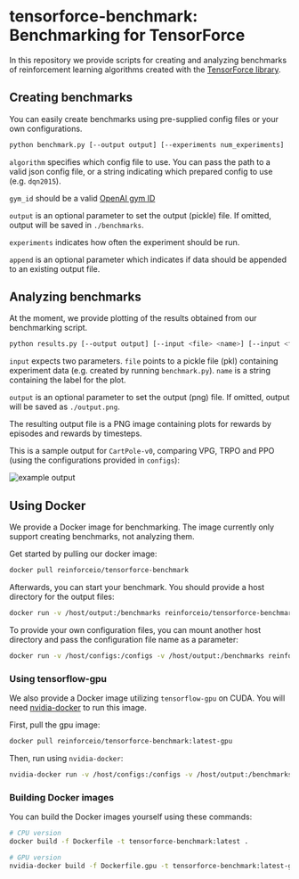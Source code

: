 tensorforce-benchmark: Benchmarking for TensorForce 
===================================================

In this repository we provide scripts for creating and analyzing benchmarks
 of reinforcement learning algorithms created with the [TensorForce library](https://github.com/reinforceio/tensorforce).
 

Creating benchmarks
-------------------

You can easily create benchmarks using pre-supplied config files or your own configurations.

```bash
python benchmark.py [--output output] [--experiments num_experiments] [--append] <algorithm> <gym_id>
```

`algorithm` specifies which config file to use. You can pass the path to a valid json config file, or a string
indicating which prepared config to use (e.g. `dqn2015`).

`gym_id` should be a valid [OpenAI gym ID](https://gym.openai.com/envs)

`output` is an optional parameter to set the output (pickle) file. If omitted, output will be saved in `./benchmarks`.

`experiments` indicates how often the experiment should be run.

`append` is an optional parameter which indicates if data should be appended to an existing output file.

Analyzing benchmarks
--------------------

At the moment, we provide plotting of the results obtained from our benchmarking script.

```bash
python results.py [--output output] [--input <file> <name>] [--input <file> <name> ...]
```

`input` expects two parameters. `file` points to a pickle file (pkl) containing experiment data (e.g. created by
running `benchmark.py`). `name` is a string containing the label for the plot.

`output` is an optional parameter to set the output (png) file. If omitted, output will be saved as `./output.png`.

The resulting output file is a PNG image containing plots for rewards by episodes and rewards by timesteps.

This is a sample output for `CartPole-v0`, comparing VPG, TRPO and PPO (using the configurations provided in `configs`):

![example output](https://user-images.githubusercontent.com/14904111/30209005-328ea760-9496-11e7-93fc-80ea00794842.png)


Using Docker
------------

We provide a Docker image for benchmarking. The image currently only support creating benchmarks, not analyzing them.

Get started by pulling our docker image:

```bash
docker pull reinforceio/tensorforce-benchmark
```

Afterwards, you can start your benchmark. You should provide a host directory for the output files:

```bash
docker run -v /host/output:/benchmarks reinforceio/tensorforce-benchmark vpg_simple CartPole-v0
```

To provide your own configuration files, you can mount another host directory and pass the configuration file name as a parameter:

```bash
docker run -v /host/configs:/configs -v /host/output:/benchmarks reinforceio/tensorforce-benchmark my_config CartPole-v0
```

### Using tensorflow-gpu

We also provide a Docker image utilizing `tensorflow-gpu` on CUDA. You will need [nvidia-docker](https://github.com/NVIDIA/nvidia-docker) to run this image.

First, pull the gpu image:

```bash
docker pull reinforceio/tensorforce-benchmark:latest-gpu
```

Then, run using `nvidia-docker`:

```bash
nvidia-docker run -v /host/configs:/configs -v /host/output:/benchmarks reinforceio/tensorforce-benchmark:latest-gpu my_config CartPole-v0
```

### Building Docker images

You can build the Docker images yourself using these commands:

```bash
# CPU version
docker build -f Dockerfile -t tensorforce-benchmark:latest .

# GPU version
nvidia-docker build -f Dockerfile.gpu -t tensorforce-benchmark:latest-gpu .
```

